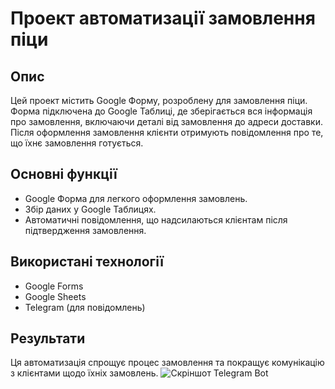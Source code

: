 # Проект автоматизації замовлення піци

## Опис
Цей проект містить Google Форму, розроблену для замовлення піци. Форма підключена до Google Таблиці, де зберігається вся інформація про замовлення, включаючи деталі від замовлення до адреси доставки. Після оформлення замовлення клієнти отримують повідомлення про те, що їхнє замовлення готується.

## Основні функції
- Google Форма для легкого оформлення замовлень.
- Збір даних у Google Таблицях.
- Автоматичні повідомлення, що надсилаються клієнтам після підтвердження замовлення.

## Використані технології
- Google Forms
- Google Sheets
- Telegram (для повідомлень)

## Результати
Ця автоматизація спрощує процес замовлення та покращує комунікацію з клієнтами щодо їхніх замовлень.
![Скріншот Telegram Bot](screenshots/pizza-order-scr.jpeg)

